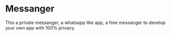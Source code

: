 # Messanger
This a private messanger, a whatsapp like app, a free messanger to develop your own app with 100% privacy.  

